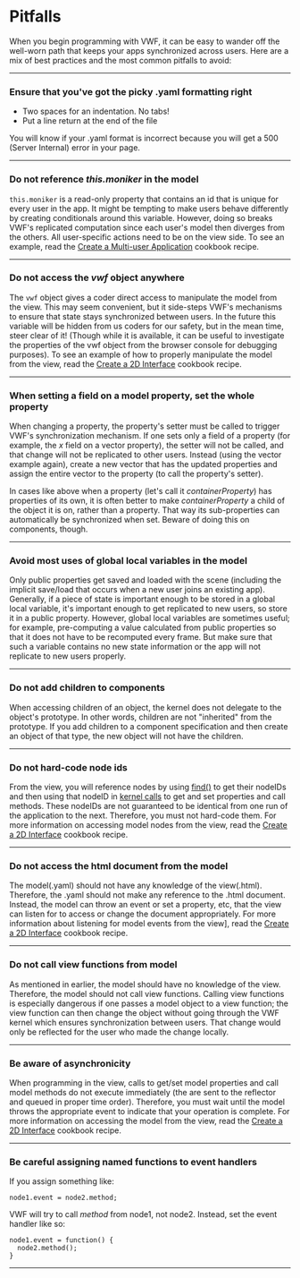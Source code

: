 <a name="pitfalls"></a>

# Pitfalls

When you begin programming with VWF, it can be easy to wander off the well-worn path that keeps your apps synchronized across users.  Here are a mix of best practices and the most common pitfalls to avoid:

-------------------

### Ensure that you've got the picky .yaml formatting right

- Two spaces for an indentation.  No tabs!
- Put a line return at the end of the file

You will know if your .yaml format is incorrect because you will get a 500 (Server Internal) error in your page.

-------------------

### Do not reference *this.moniker* in the model

<code>this.moniker</code> is a read-only property that contains an id that is unique for every user in the app. It might be tempting to make users behave differently by creating conditionals around this variable. However, doing so breaks VWF's replicated computation since each user's model then diverges from the others. All user-specific actions need to be on the view side. To see an example, read the [Create a Multi-user Application](#multiuser) cookbook recipe.

-------------------

### Do not access the *vwf* object anywhere

The <code>vwf</code> object gives a coder direct access to manipulate the model from the view. This may seem convenient, but it side-steps VWF's mechanisms to ensure that state stays synchronized between users. In the future this variable will be hidden from us coders for our safety, but in the mean time, steer clear of it! (Though while it is available, it can be useful to investigate the properties of the vwf object from the browser console for debugging purposes). To see an example of how to properly manipulate the model from the view, read the [Create a 2D Interface](#2d-interface) cookbook recipe. 

-------------------

### When setting a field on a model property, set the whole property

When changing a property, the property's setter must be called to trigger VWF's synchronization mechanism. If one sets only a field of a property (for example, the *x* field on a vector property), the setter will not be called, and that change will not be replicated to other users. Instead (using the vector example again), create a new vector that has the updated properties and assign the entire vector to the property (to call the property's setter).

In cases like above when a property (let's call it *containerProperty*) has properties of its own, it is often better to make *containerProperty* a child of the object it is on, rather than a property.  That way its sub-properties can automatically be synchronized when set. Beware of doing this on components, though.

-------------------

### Avoid most uses of global local variables in the model

Only public properties get saved and loaded with the scene (including the implicit save/load that occurs when a new user joins an existing app). Generally, if a piece of state is important enough to be stored in a global local variable, it's important enough to get replicated to new users, so store it in a public property. However, global local variables are sometimes useful; for example, pre-computing a value calculated from public properties so that it does not have to be recomputed every frame. But make sure that such a variable contains no new state information or the app will not replicate to new users properly.

-------------------

### Do not add children to components

When accessing children of an object, the kernel does not delegate to the object's prototype. In other words, children are not "inherited" from the prototype. If you add children to a component specification and then create an object of that type, the new object will not have the children.

-------------------

### Do not hard-code node ids

From the view, you will reference nodes by using [find()](#querying) to get their nodeIDs and then using that nodeID in [kernel calls](http://virtual.wf/web/docs/jsdoc/2c8753578a.html) to get and set properties and call methods. These nodeIDs are not guaranteed to be identical from one run of the application to the next. Therefore, you must not hard-code them. For more information on accessing model nodes from the view, read the [Create a 2D Interface](#2d-interface) cookbook recipe.

-------------------

### Do not access the html document from the model

The model(.yaml) should not have any knowledge of the view(.html). Therefore, the .yaml should not make any reference to the .html document. Instead, the model can throw an event or set a property, etc, that the view can listen for to access or change the document appropriately. For more information about listening for model events from the view], read the [Create a 2D Interface](#2d-interface) cookbook recipe. 

-------------------

### Do not call view functions from model

As mentioned in earlier, the model should have no knowledge of the view.  Therefore, the model should not call view functions. Calling view functions is especially dangerous if one passes a model object to a view function; the view function can then change the object without going through the VWF kernel which ensures synchronization between users. That change would only be reflected for the user who made the change locally.

-------------------

### Be aware of asynchronicity

When programming in the view, calls to get/set model properties and call model methods do not execute immediately (the are sent to the reflector and queued in proper time order).  Therefore, you must wait until the model throws the appropriate event to indicate that your operation is complete.  For more information on accessing the model from the view, read the [Create a 2D Interface](#2d-interface) cookbook recipe.

-------------------

### Be careful assigning named functions to event handlers

If you assign something like:

	node1.event = node2.method;

VWF will try to call *method* from node1, not node2.  Instead, set the event handler like so:

	node1.event = function() {
	  node2.method();
	}

-------------------
